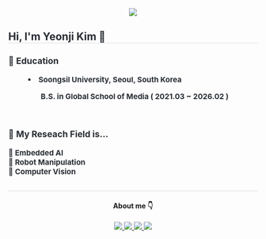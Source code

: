 <div align= "center">
    <img src="https://capsule-render.vercel.app/api?type=waving&color=0:ffb703,100:fb8509&height=240&text=KimYeonji%20&animation=&fontColor=000000&fontSize=70" />
    </div>
    <div style="text-align: left;"> 
    <h2 style="border-bottom: 1px solid #d8dee4; color: #282d33;"> Hi, I'm Yeonji Kim 🙌 </h2>  
    <div style="font-weight: 700; font-size: 15px; text-align: left; color: #282d33;"> <dt><h3>📖 Education</h3></dt></li><dd><li> <b>Soongsil University</b>, Seoul, South Korea </dd></li></li><ul>  </li><dd> <b>B.S.</b> in Global School of Media ( 2021.03 ~ 2026.02 ) </dd></li> </div> 
    </div>
      <br>
    <div style="font-weight: 700; font-size: 15px; text-align: left; color: #282d33;"> <dt><h3>🔬 My Reseach Field is... </h3></dt>🤖 Embedded AI <br> 🤖 Robot Manipulation  <br> 🤖 Computer Vision
    </div>
    <div style="text-align: center;">
  <h2 style="border-bottom: 1px solid #d8dee4; color: #282d33;">  </h2> 
      <div align= "center">  <h4> About me 👇 </h4> </div> 
    <div align= "center"> <a href=mailto:gimyeonji52@gmail.com> <img src="https://img.shields.io/badge/Gmail-EA4335?style=for-the-badge&logo=Gmail&logoColor=white&link=mailto:"> </a>
         <a href=https://stirring-talk-5c8.notion.site/ORB-446fda8035cd45b6ada3cea44b026e8a><img src="https://img.shields.io/badge/Notion-000000?style=for-the-badge&logo=Notion&logoColor=white&link="> </a><a href=www.linkedin.com/in/yeonji-kim-2002101101038817783](https://www.linkedin.com/in/yeonji-kim-2002101101038817783><img src="https://img.shields.io/badge/linkedin-%230077B5.svg?style=for-the-badge&logo=linkedin&logoColor=white"> </a><a href=https://github.com/Kim-Yeon-Ji/Kim-Yeon-Ji/blob/main/Kim_YeonJi_CV.pdf><img src="https://img.shields.io/badge/CV-%23121011.svg?style=for-the-badge&logo=github&logoColor=white"> </a>
          </div>  <br> 
    <div align= "center">  </div> 
    </div>
    
    
